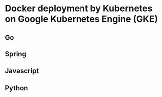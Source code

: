 # Docker deployment by Kubernetes on Google Kubernetes Engine (GKE)

## Go

## Spring

## Javascript

## Python



